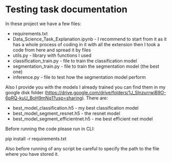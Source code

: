 # Testing task documentation

In these project we have a few files:

- requirements.txt
- Data_Science_Task_Explanation.ipynb - I recommend to start from it as it has a whole process of coding in it with all the extension then I took a code from here and spread it by files
- utils.py - library with functions I used
- classification_train.py - file to train the classification model
- segmentation_train.py - file to train the segmentation model (the best one)
- inference.py - file to test how the segmentation model perform

Also I provide you with the models I already trained you can find them in my google disk folder (https://drive.google.com/drive/folders/1J_SlnzurrwiB9O-6pRQ-kuU_BoH9mNq1?usp=sharing). There are:
- best_model_classification.h5 - my best classification model
- best_model_segment_resnet.h5 - the resnet model
- best_model_segment_efficientnet.h5 - me best efficient net model

Before running the code please run in CLI:

pip install -r requirements.txt

Also before running of any script be careful to specify the path to the file where you have stored it.